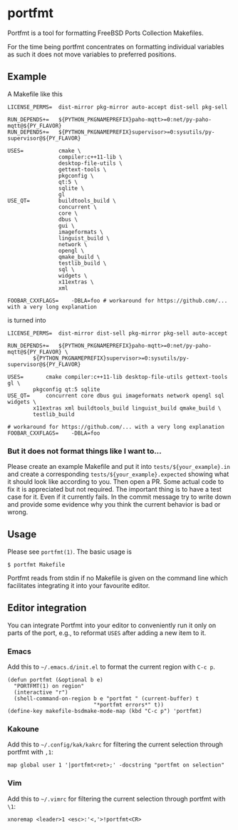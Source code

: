 # portfmt

Portfmt is a tool for formatting FreeBSD Ports Collection Makefiles.

For the time being portfmt concentrates on formatting individual
variables as such it does not move variables to preferred positions.

## Example

A Makefile like this
```
LICENSE_PERMS=  dist-mirror pkg-mirror auto-accept dist-sell pkg-sell

RUN_DEPENDS+=   ${PYTHON_PKGNAMEPREFIX}paho-mqtt>=0:net/py-paho-mqtt@${PY_FLAVOR}
RUN_DEPENDS+=   ${PYTHON_PKGNAMEPREFIX}supervisor>=0:sysutils/py-supervisor@${PY_FLAVOR}

USES=           cmake \
                compiler:c++11-lib \
                desktop-file-utils \
                gettext-tools \
                pkgconfig \
                qt:5 \
                sqlite \
                gl
USE_QT=         buildtools_build \
                concurrent \
                core \
                dbus \
                gui \
                imageformats \
                linguist_build \
                network \
                opengl \
                qmake_build \
                testlib_build \
                sql \
                widgets \
                x11extras \
                xml

FOOBAR_CXXFLAGS=	-DBLA=foo # workaround for https://github.com/... with a very long explanation
```
is turned into
```
LICENSE_PERMS=	dist-mirror dist-sell pkg-mirror pkg-sell auto-accept

RUN_DEPENDS+=	${PYTHON_PKGNAMEPREFIX}paho-mqtt>=0:net/py-paho-mqtt@${PY_FLAVOR} \
		${PYTHON_PKGNAMEPREFIX}supervisor>=0:sysutils/py-supervisor@${PY_FLAVOR}

USES=		cmake compiler:c++11-lib desktop-file-utils gettext-tools gl \
		pkgconfig qt:5 sqlite
USE_QT=		concurrent core dbus gui imageformats network opengl sql widgets \
		x11extras xml buildtools_build linguist_build qmake_build \
		testlib_build

# workaround for https://github.com/... with a very long explanation
FOOBAR_CXXFLAGS=	-DBLA=foo
```

### But it does not format things like I want to...

Please create an example Makefile and put it into
`tests/${your_example}.in` and create a corresponding
`tests/${your_example}.expected` showing what it should look like
according to you.  Then open a PR.  Some actual code to fix it is
appreciated but not required.  The important thing is to have a
test case for it.  Even if it currently fails.  In the commit message
try to write down and provide some evidence why you think the current
behavior is bad or wrong.

## Usage

Please see `portfmt(1)`. The basic usage is
```
$ portfmt Makefile
```
Portfmt reads from stdin if no Makefile is given on the command
line which facilitates integrating it into your favourite editor.

## Editor integration

You can integrate Portfmt into your editor to conveniently run it
only on parts of the port, e.g., to reformat `USES` after adding a
new item to it.

### Emacs

Add this to `~/.emacs.d/init.el` to format the current region with
`C-c p`.

```
(defun portfmt (&optional b e)
  "PORTFMT(1) on region"
  (interactive "r")
  (shell-command-on-region b e "portfmt " (current-buffer) t
                           "*portfmt errors*" t))
(define-key makefile-bsdmake-mode-map (kbd "C-c p") 'portfmt)
```

### Kakoune

Add this to `~/.config/kak/kakrc` for filtering the current selection
through portfmt with `,1`:
```
map global user 1 '|portfmt<ret>;' -docstring "portfmt on selection"
```

### Vim

Add this to `~/.vimrc` for filtering the current selection through
portfmt with `\1`:
```
xnoremap <leader>1 <esc>:'<,'>!portfmt<CR>
```
